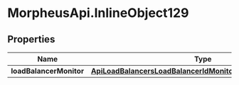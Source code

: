 # MorpheusApi.InlineObject129

## Properties

Name | Type | Description | Notes
------------ | ------------- | ------------- | -------------
**loadBalancerMonitor** | [**ApiLoadBalancersLoadBalancerIdMonitorsLoadBalancerMonitor**](ApiLoadBalancersLoadBalancerIdMonitorsLoadBalancerMonitor.md) |  | [optional] 


